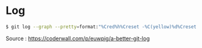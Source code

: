 Log
===

```sh 
$ git log --graph --pretty=format:"%Cred%h%Creset -%C(yellow)%d%Creset %s %Cgreen(%cr) %C(bold blue)<%an>%Creset" --abbrev-commit --all
```

Source : https://coderwall.com/p/euwpig/a-better-git-log

